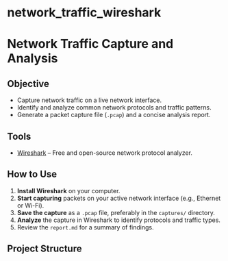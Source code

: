 # network_traffic_wireshark
# Network Traffic Capture and Analysis


## Objective

- Capture network traffic on a live network interface.
- Identify and analyze common network protocols and traffic patterns.
- Generate a packet capture file (`.pcap`) and a concise analysis report.

## Tools

- [Wireshark](https://www.wireshark.org/) – Free and open-source network protocol analyzer.

## How to Use

1. **Install Wireshark** on your computer.
2. **Start capturing** packets on your active network interface (e.g., Ethernet or Wi-Fi).
3. **Save the capture** as a `.pcap` file, preferably in the `captures/` directory.
4. **Analyze** the capture in Wireshark to identify protocols and traffic types.
5. Review the `report.md` for a summary of findings.

## Project Structure

